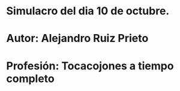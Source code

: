 # Simulacro del dia 10 de octubre.
# **Autor:** Alejandro Ruiz Prieto
# **Profesión:** Tocacojones a tiempo completo